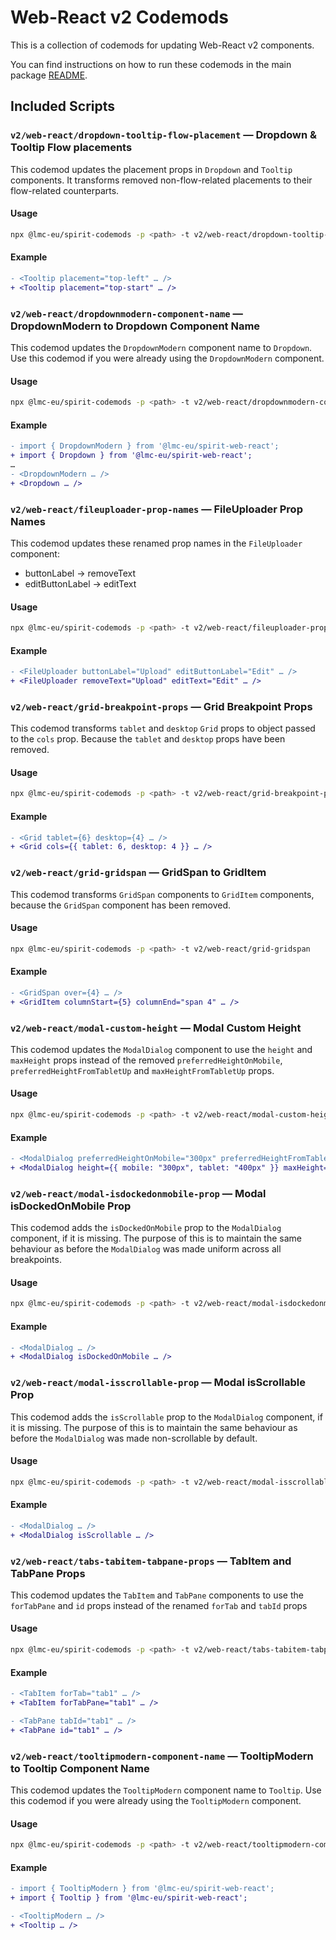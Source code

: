 # Web-React v2 Codemods

This is a collection of codemods for updating Web-React v2 components.

You can find instructions on how to run these codemods in the main package [README](./../../../../README.md).

## Included Scripts

### `v2/web-react/dropdown-tooltip-flow-placement` — Dropdown & Tooltip Flow placements

This codemod updates the placement props in `Dropdown` and `Tooltip` components.
It transforms removed non-flow-related placements to their flow-related counterparts.

#### Usage

```sh
npx @lmc-eu/spirit-codemods -p <path> -t v2/web-react/dropdown-tooltip-flow-placement
```

#### Example

```diff
- <Tooltip placement="top-left" … />
+ <Tooltip placement="top-start" … />
```

### `v2/web-react/dropdownmodern-component-name` — DropdownModern to Dropdown Component Name

This codemod updates the `DropdownModern` component name to `Dropdown`.
Use this codemod if you were already using the `DropdownModern` component.

#### Usage

```sh
npx @lmc-eu/spirit-codemods -p <path> -t v2/web-react/dropdownmodern-component-name
```

#### Example

```diff
- import { DropdownModern } from '@lmc-eu/spirit-web-react';
+ import { Dropdown } from '@lmc-eu/spirit-web-react';
…
- <DropdownModern … />
+ <Dropdown … />
```

### `v2/web-react/fileuploader-prop-names` — FileUploader Prop Names

This codemod updates these renamed prop names in the `FileUploader` component:

- buttonLabel → removeText
- editButtonLabel → editText

#### Usage

```sh
npx @lmc-eu/spirit-codemods -p <path> -t v2/web-react/fileuploader-prop-names
```

#### Example

```diff
- <FileUploader buttonLabel="Upload" editButtonLabel="Edit" … />
+ <FileUploader removeText="Upload" editText="Edit" … />
```

### `v2/web-react/grid-breakpoint-props` — Grid Breakpoint Props

This codemod transforms `tablet` and `desktop` `Grid` props to
object passed to the `cols` prop. Because the `tablet` and `desktop`
props have been removed.

#### Usage

```sh
npx @lmc-eu/spirit-codemods -p <path> -t v2/web-react/grid-breakpoint-props
```

#### Example

```diff
- <Grid tablet={6} desktop={4} … />
+ <Grid cols={{ tablet: 6, desktop: 4 }} … />
```

### `v2/web-react/grid-gridspan` — GridSpan to GridItem

This codemod transforms `GridSpan` components to `GridItem` components,
because the `GridSpan` component has been removed.

#### Usage

```sh
npx @lmc-eu/spirit-codemods -p <path> -t v2/web-react/grid-gridspan
```

#### Example

```diff
- <GridSpan over={4} … />
+ <GridItem columnStart={5} columnEnd="span 4" … />
```

### `v2/web-react/modal-custom-height` — Modal Custom Height

This codemod updates the `ModalDialog` component to use the `height` and
`maxHeight` props instead of the removed `preferredHeightOnMobile`,
`preferredHeightFromTabletUp` and `maxHeightFromTabletUp` props.

#### Usage

```sh
npx @lmc-eu/spirit-codemods -p <path> -t v2/web-react/modal-custom-height
```

#### Example

```diff
- <ModalDialog preferredHeightOnMobile="300px" preferredHeightFromTabletUp="400px" maxHeightFromTabletUp="500px" … />
+ <ModalDialog height={{ mobile: "300px", tablet: "400px" }} maxHeight={{ tablet: "500px" }} … />
```

### `v2/web-react/modal-isdockedonmobile-prop` — Modal isDockedOnMobile Prop

This codemod adds the `isDockedOnMobile` prop to the `ModalDialog` component,
if it is missing. The purpose of this is to maintain the same behaviour as
before the `ModalDialog` was made uniform across all breakpoints.

#### Usage

```sh
npx @lmc-eu/spirit-codemods -p <path> -t v2/web-react/modal-isdockedonmobile-prop
```

#### Example

```diff
- <ModalDialog … />
+ <ModalDialog isDockedOnMobile … />
```

### `v2/web-react/modal-isscrollable-prop` — Modal isScrollable Prop

This codemod adds the `isScrollable` prop to the `ModalDialog` component,
if it is missing. The purpose of this is to maintain the same behaviour as
before the `ModalDialog` was made non-scrollable by default.

#### Usage

```sh
npx @lmc-eu/spirit-codemods -p <path> -t v2/web-react/modal-isscrollable-prop
```

#### Example

```diff
- <ModalDialog … />
+ <ModalDialog isScrollable … />
```

### `v2/web-react/tabs-tabitem-tabpane-props` — TabItem and TabPane Props

This codemod updates the `TabItem` and `TabPane` components to use the
`forTabPane` and `id` props instead of the renamed `forTab` and `tabId` props

#### Usage

```sh
npx @lmc-eu/spirit-codemods -p <path> -t v2/web-react/tabs-tabitem-tabpane-props
```

#### Example

```diff
- <TabItem forTab="tab1" … />
+ <TabItem forTabPane="tab1" … />

- <TabPane tabId="tab1" … />
+ <TabPane id="tab1" … />
```

### `v2/web-react/tooltipmodern-component-name` — TooltipModern to Tooltip Component Name

This codemod updates the `TooltipModern` component name to `Tooltip`.
Use this codemod if you were already using the `TooltipModern` component.

#### Usage

```sh
npx @lmc-eu/spirit-codemods -p <path> -t v2/web-react/tooltipmodern-component-name
```

#### Example

```diff
- import { TooltipModern } from '@lmc-eu/spirit-web-react';
+ import { Tooltip } from '@lmc-eu/spirit-web-react';

- <TooltipModern … />
+ <Tooltip … />
```
